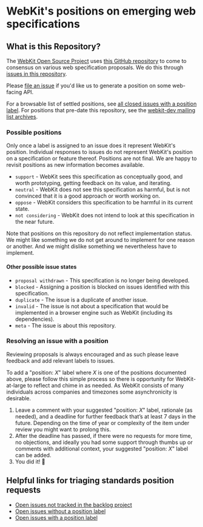 # WebKit's positions on emerging web specifications

## What is this Repository?

The [WebKit Open Source Project](https://webkit.org/) uses [this GitHub repository](https://github.com/WebKit/standards-positions) to come to consensus on various web specification proposals. We do this through [issues in this repository](https://github.com/WebKit/standards-positions/issues/).

Please [file an issue](https://github.com/WebKit/standards-positions/issues/new?template=request-for-position.yml) if you'd like us to generate a position on some web-facing API.

For a browsable list of settled positions, see [all closed issues with a position label](https://github.com/WebKit/standards-positions/issues?q=is:issue+is:closed+label%3A%22position%3A+support%22%2C%22position%3A+neutral%22%2C%22position%3A+oppose%22%2C%22position%3A+under+consideration%22%2C%22position%3A+not+considering%22). For positions that pre-date this repository, see the [webkit-dev mailing list archives](https://lists.webkit.org/pipermail/webkit-dev/).

### Possible positions

Only once a label is assigned to an issue does it represent WebKit's position.
Individual responses to issues do not represent WebKit's position on a specification or feature thereof.
Positions are not final. We are happy to revisit positions as new information becomes available.

- `support` - WebKit sees this specification as conceptually good, and worth prototyping, getting feedback on its value, and iterating.
- `neutral` - WebKit does not see this specification as harmful, but is not convinced that it is a good approach or worth working on.
- `oppose` - WebKit considers this specification to be harmful in its current state.
- `not considering` - WebKit does not intend to look at this specification in the near future.

Note that positions on this repository do not reflect implementation status. We might like something we do not get around to implement for one reason or another. And we might dislike something we nevertheless have to implement.

#### Other possible issue states

- `proposal withdrawn` - This specification is no longer being developed.
- `blocked` - Assigning a position is blocked on issues identified with this specification.
- `duplicate` - The issue is a duplicate of another issue.
- `invalid` - The issue is not about a specification that would be implemented in a browser engine such as WebKit (including its dependencies).
- `meta` - The issue is about this repository.

### Resolving an issue with a position

Reviewing proposals is always encouraged and as such please leave feedback and add relevant labels to issues.

To add a "position: _X_" label where _X_ is one of the positions documented above, please follow this simple process so there is opportunity for WebKit-at-large to reflect and chime in as needed. As WebKit consists of many individuals across companies and timezones some asynchronicity is desirable.

1. Leave a comment with your suggested "position: _X_" label, rationale (as needed), and a deadline for further feedback that’s at least 7 days in the future. Depending on the time of year or complexity of the item under review you might want to prolong this.
2. After the deadline has passed, if there were no requests for more time, no objections, and ideally you had some support through thumbs up or comments with additional context, your suggested "position: _X_" label can be added.
3. You did it! 🎉

## Helpful links for triaging standards position requests

- [Open issues not tracked in the backlog project](https://github.com/WebKit/standards-positions/issues?q=is%3Aopen+is%3Aissue+-project%3Awebkit%2F1+)
- [Open issues without a position label](https://github.com/WebKit/standards-positions/issues?q=is%3Aopen+is%3Aissue+-label%3A%22position%3A+neutral%22+-label%3A%22position%3A+not+considering%22+-label%3A%22position%3A+oppose%22+-label%3A%22position%3A+support%22+-label%3A%22position%3A+under+consideration%22+-label%3Ameta)
- [Open issues with a position label](https://github.com/WebKit/standards-positions/issues?q=is%3Aopen+is%3Aissue+label%3A%22position%3A+neutral%22%2C%22position%3A+not+considering%22%2C%22position%3A+oppose%22%2C%22position%3A+support%22%2C%22position%3A+under+consideration%22)
